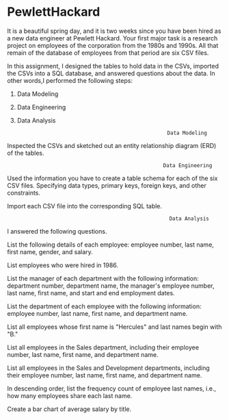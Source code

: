 # PewlettHackard

It is a beautiful spring day, and it is two weeks since you have been hired as a new data engineer at Pewlett Hackard. Your first major task is a research project on employees of the corporation from the 1980s and 1990s. All that remain of the database of employees from that period are six CSV files.

In this assignment, I designed the tables to hold data in the CSVs, imported the CSVs into a SQL database, and answered questions about the data. In other words,I performed the following steps:


1. Data Modeling


2. Data Engineering


3. Data Analysis



                                                        Data Modeling

Inspected the CSVs and sketched out an entity relationship diagram (ERD) of the tables.

                                                       Data Engineering

Used the information you have to create a table schema for each of the six CSV files. Specifying data types, primary keys, foreign keys, and other constraints.

Import each CSV file into the corresponding SQL table.

                                                         Data Analysis

I answered the following questions.


List the following details of each employee: employee number, last name, first name, gender, and salary.


List employees who were hired in 1986.


List the manager of each department with the following information: department number, department name, the manager's employee number, last name, first name, and start and end employment dates.


List the department of each employee with the following information: employee number, last name, first name, and department name.


List all employees whose first name is "Hercules" and last names begin with "B."


List all employees in the Sales department, including their employee number, last name, first name, and department name.


List all employees in the Sales and Development departments, including their employee number, last name, first name, and department name.


In descending order, list the frequency count of employee last names, i.e., how many employees share each last name.


Create a bar chart of average salary by title.



